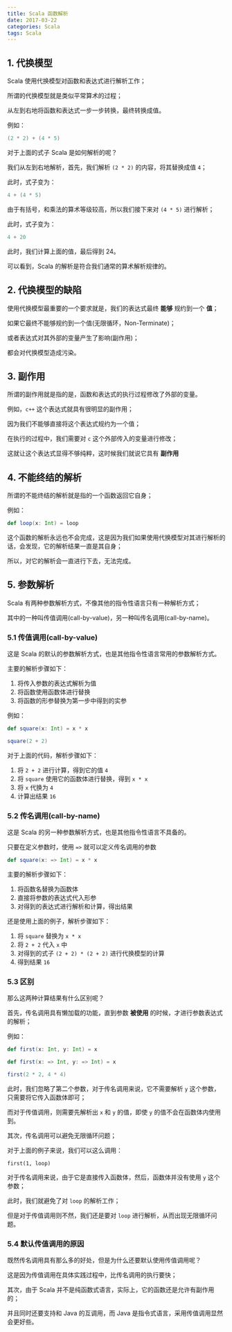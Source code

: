 ```yaml
---
title: Scala 函数解析
date: 2017-03-22
categories: Scala
tags: Scala
---
```


## 1. 代换模型

Scala 使用代换模型对函数和表达式进行解析工作；

所谓的代换模型就是类似平常算术的过程；

从左到右地将函数和表达式一步一步转换，最终转换成值。

例如：

```scala
(2 * 2) + (4 * 5)
```

对于上面的式子 Scala 是如何解析的呢？

我们从左到右地解析，首先，我们解析 `(2 * 2)` 的内容，将其替换成值 `4`；

此时，式子变为：

```scala
4 + (4 * 5)
```

由于有括号，和乘法的算术等级较高，所以我们接下来对 `(4 * 5)` 进行解析；

此时，式子变为：

```scala
4 + 20
```

此时，我们计算上面的值，最后得到 24。

可以看到，Scala 的解析是符合我们通常的算术解析规律的。


<!-- more -->

## 2. 代换模型的缺陷

使用代换模型最重要的一个要求就是，我们的表达式最终 **能够** 规约到一个 **值**；

如果它最终不能够规约到一个值(无限循环，Non-Terminate)；

或者表达式对其外部的变量产生了影响(副作用)；

都会对代换模型造成污染。

## 3. 副作用
所谓的副作用就是指的是，函数和表达式的执行过程修改了外部的变量。

例如，`c++` 这个表达式就具有很明显的副作用；

因为我们不能够直接将这个表达式规约为一个值；

在执行的过程中，我们需要对 `c` 这个外部传入的变量进行修改；

这就让这个表达式显得不够纯粹，这时候我们就说它具有 **副作用**


<!-- more -->

## 4. 不能终结的解析

所谓的不能终结的解析就是指的一个函数返回它自身；

例如：

```scala
def loop(x: Int) = loop
```

这个函数的解析永远也不会完成，这是因为我们如果使用代换模型对其进行解析的话，会发现，它的解析结果一直是其自身；

所以，对它的解析会一直进行下去，无法完成。

## 5. 参数解析

Scala 有两种参数解析方式，不像其他的指令性语言只有一种解析方式；

其中的一种叫传值调用(call-by-value)，另一种叫传名调用(call-by-name)。

### 5.1 传值调用(call-by-value)

这是 Scala 的默认的参数解析方式，也是其他指令性语言常用的参数解析方式。

主要的解析步骤如下：

1. 将传入参数的表达式解析为值
2. 将函数使用函数体进行替换
3. 将函数的形参替换为第一步中得到的实参

例如：

```scala
def square(x: Int) = x * x

square(2 + 2)
```

对于上面的代码，解析步骤如下：

1. 将 `2 + 2` 进行计算，得到它的值 `4`
2. 将 `square` 使用它的函数体进行替换，得到 `x * x`
3. 将 `x` 代换为 `4`
4. 计算出结果 `16`


<!-- more -->

### 5.2 传名调用(call-by-name)

这是 Scala 的另一种参数解析方式，也是其他指令性语言不具备的。

只要在定义参数时，使用 `=>` 就可以定义传名调用的参数

```scala
def square(x: => Int) = x * x
```

主要的解析步骤如下：

1. 将函数名替换为函数体
2. 直接将参数的表达式代入形参
3. 对得到的表达式进行解析和计算，得出结果

还是使用上面的例子，解析步骤如下：

1. 将 `square`  替换为 `x * x`
2. 将 `2 + 2` 代入 `x`  中
3. 对得到的式子 `(2 + 2) * (2 + 2)` 进行代换模型的计算
4. 得到结果 `16`

### 5.3 区别

那么这两种计算结果有什么区别呢？

首先，传名调用具有懒加载的功能，直到参数 **被使用** 的时候，才进行参数表达式的解析；

例如：

```scala
def first(x: Int, y: Int) = x

def first(x: => Int, y: => Int) = x

first(2 * 2, 4 * 4)
```

此时，我们忽略了第二个参数，对于传名调用来说，它不需要解析 `y` 这个参数，只需要将它传入函数体即可；

而对于传值调用，则需要先解析出 `x`  和 `y` 的值，即使 `y` 的值不会在函数体内使用到。

其次，传名调用可以避免无限循环问题；

对于上面的例子来说，我们可以这么调用：

```
first(1, loop)
```

对于传名调用来说，由于它是直接传入函数体，然后，函数体并没有使用 `y` 这个参数；

此时，我们就避免了对 `loop` 的解析工作；

但是对于传值调用则不然，我们还是要对 `loop` 进行解析，从而出现无限循环问题。


<!-- more -->

### 5.4 默认传值调用的原因

既然传名调用具有那么多的好处，但是为什么还要默认使用传值调用呢？

这是因为传值调用在具体实践过程中，比传名调用的执行要快；

其次，由于 Scala 并不是纯函数式语言，实际上，它的函数还是允许有副作用的；

并且同时还要支持和 Java 的互调用，而 Java 是指令式语言，采用传值调用显然会更好些。
